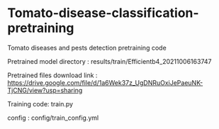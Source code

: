 # Tomato-disease-classification-pretraining
Tomato diseases and pests detection pretraining code

Pretrained model directory : results/train/Efficientb4_20211006163747

Pretrained files download link : https://drive.google.com/file/d/1a6Wek37z_UgDNRuOxiJePaeuNK-TjCNG/view?usp=sharing

Training code: train.py

config : config/train_config.yml
